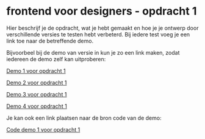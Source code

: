 # frontend voor designers - opdracht 1
Hier beschrijf je de opdracht, wat je hebt gemaakt en hoe je je ontwerp door verschillende versies te testen hebt verbeterd. Bij iedere test voeg je een link toe naar de betreffende demo.

Bijvoorbeel bij de demo van versie in kun je zo een link maken, zodat iedereen de demo zelf kan uitproberen:

[Demo 1 voor opdracht 1](https://jkoenen99.github.io/frontendvoordesigners/opdracht1/v1/)

[Demo 2 voor opdracht 1](https://koopreynders.github.io/frontendvoordesigners/opdracht1/v2/)

[Demo 3 voor opdracht 1](https://koopreynders.github.io/frontendvoordesigners/opdracht1/v3/)

[Demo 4 voor opdracht 1](https://koopreynders.github.io/frontendvoordesigners/opdracht1/v4/)

Je kan ook een link plaatsen naar de bron code van de demo:

[Code demo 1 voor opdracht 1](https://github.com/KoopReynders/frontendvoordesigners/blob/master/opdracht1/v1/)
